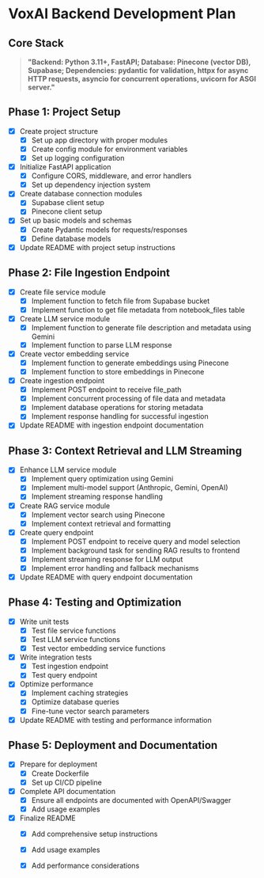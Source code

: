 # VoxAI Backend Development Plan

## Core Stack

> **"Backend: Python 3.11+, FastAPI; Database: Pinecone (vector DB), Supabase; Dependencies: pydantic for validation, httpx for async HTTP requests, asyncio for concurrent operations, uvicorn for ASGI server."**

## Phase 1: Project Setup

- [x] Create project structure
  - [x] Set up app directory with proper modules
  - [x] Create config module for environment variables
  - [x] Set up logging configuration
- [x] Initialize FastAPI application
  - [x] Configure CORS, middleware, and error handlers
  - [x] Set up dependency injection system
- [x] Create database connection modules
  - [x] Supabase client setup
  - [x] Pinecone client setup
- [x] Set up basic models and schemas
  - [x] Create Pydantic models for requests/responses
  - [x] Define database models
- [x] Update README with project setup instructions

## Phase 2: File Ingestion Endpoint

- [x] Create file service module
  - [x] Implement function to fetch file from Supabase bucket
  - [x] Implement function to get file metadata from notebook_files table
- [x] Create LLM service module
  - [x] Implement function to generate file description and metadata using Gemini
  - [x] Implement function to parse LLM response
- [x] Create vector embedding service
  - [x] Implement function to generate embeddings using Pinecone
  - [x] Implement function to store embeddings in Pinecone
- [x] Create ingestion endpoint
  - [x] Implement POST endpoint to receive file_path
  - [x] Implement concurrent processing of file data and metadata
  - [x] Implement database operations for storing metadata
  - [x] Implement response handling for successful ingestion
- [x] Update README with ingestion endpoint documentation

## Phase 3: Context Retrieval and LLM Streaming

- [x] Enhance LLM service module
  - [x] Implement query optimization using Gemini
  - [x] Implement multi-model support (Anthropic, Gemini, OpenAI)
  - [x] Implement streaming response handling
- [x] Create RAG service module
  - [x] Implement vector search using Pinecone
  - [x] Implement context retrieval and formatting
- [x] Create query endpoint
  - [x] Implement POST endpoint to receive query and model selection
  - [x] Implement background task for sending RAG results to frontend
  - [x] Implement streaming response for LLM output
  - [x] Implement error handling and fallback mechanisms
- [x] Update README with query endpoint documentation

## Phase 4: Testing and Optimization

- [x] Write unit tests
  - [x] Test file service functions
  - [x] Test LLM service functions
  - [x] Test vector embedding service functions
- [x] Write integration tests
  - [x] Test ingestion endpoint
  - [x] Test query endpoint
- [x] Optimize performance
  - [x] Implement caching strategies
  - [x] Optimize database queries
  - [x] Fine-tune vector search parameters
- [x] Update README with testing and performance information

## Phase 5: Deployment and Documentation

- [x] Prepare for deployment
  - [x] Create Dockerfile
  - [x] Set up CI/CD pipeline
- [x] Complete API documentation
  - [x] Ensure all endpoints are documented with OpenAPI/Swagger
  - [x] Add usage examples
- [x] Finalize README
  - [x] Add comprehensive setup instructions
  - [x] Add usage examples
  - [x] Add performance considerations

